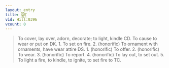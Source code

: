 ```yaml
---
layout: entry
title: སྒྲོན་
vid: Hill:0396
vcount: 0
---
```

> To cover, lay over, adorn, decorate; to light, kindle CD\. To cause to wear or put on DK\. 1\. To set on fire\. 2\. (honorific) To ornament with ornaments, have wear attire DS\. 1\. (honorific) To offer\. 2\. (honorific) To wear\. 3\. (honorific) To report\. 4\. (honorific) To lay out, to set out\. 5\. To light a fire, to kindle, to ignite, to set fire to TC\.


